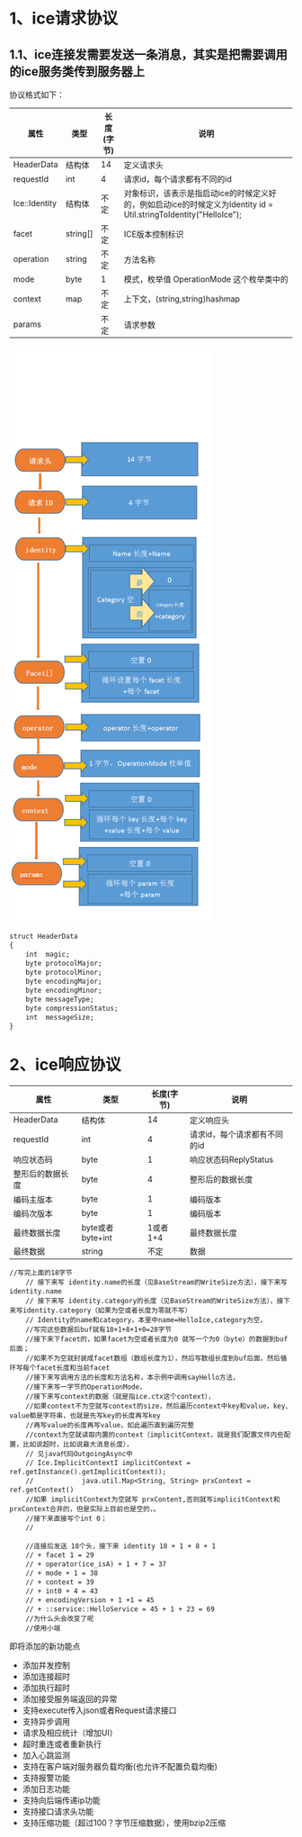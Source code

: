 # 1、ice请求协议
## 1.1、ice连接发需要发送一条消息，其实是把需要调用的ice服务类传到服务器上
协议格式如下：


| 属性          | 类型     | 长度(字节) | 说明                                                         |
| ------------- | -------- | ---------- | ------------------------------------------------------------ |
| HeaderData    | 结构体   | 14         | 定义请求头                                                   |
| requestId     | int      | 4          | 请求id，每个请求都有不同的id                                 |
| Ice::Identity | 结构体   | 不定       | 对象标识，该表示是指启动ice的时候定义好的，例如启动ice的时候定义为Identity id = Util.stringToIdentity("HelloIce"); |
| facet         | string[] | 不定       | ICE版本控制标识                                              |
| operation     | string   | 不定       | 方法名称                                                     |
| mode          | byte     | 1          | 模式，枚举值 OperationMode 这个枚举类中的                    |
| context       | map      | 不定       | 上下文，(string,string)hashmap                               |
| params        |          | 不定       | 请求参数                                                     |

![ice协议](assert/ice_p.png)

```golang
struct HeaderData
{
    int  magic;
    byte protocolMajor;
    byte protocolMinor;
    byte encodingMajor;
    byte encodingMinor;
    byte messageType;
    byte compressionStatus;
    int  messageSize;
}
```
    
# 2、ice响应协议

| 属性          | 类型     | 长度(字节) | 说明                                                         |
| ------------- | -------- | ---------- | ------------------------------------------------------------ |
| HeaderData    | 结构体   | 14         | 定义响应头                                                   |
| requestId     | int      | 4          | 请求id，每个请求都有不同的id                                 |
| 响应状态码 | byte   | 1       | 响应状态码ReplyStatus |
| 整形后的数据长度 | byte   | 4       | 整形后的数据长度 |
| 编码主版本 | byte   | 1       | 编码版本 |
| 编码次版本 | byte   | 1       | 编码版本 |
| 最终数据长度         | byte或者byte+int | 1或者1+4       | 最终数据长度                                              |
| 最终数据     | string   | 不定       | 数据                                                     |




```
//写完上面的18字节
	// 接下来写 identity.name的长度（见BaseStream的WriteSize方法），接下来写identity.name
	// 接下来写 identity.category的长度（见BaseStream的WriteSize方法），接下来写identity.category（如果为空或者长度为零就不写）
	// Identity的name和category，本里中name=HelloIce,category为空，
	//写完这些数据后buf就有18+1+8+1+0=28字节
	//接下来下facet的，如果facet为空或者长度为0 就写一个为0（byte）的数据到buf后面；
	//如果不为空就封装成facet数组（数组长度为1），然后写数组长度到buf后面，然后循环写每个facet长度和当前facet
	//接下来写调用方法的长度和方法名称，本示例中调用sayHello方法，
	//接下来写一字节的OperationMode，
	//接下来写context的数据（就是指ice.ctx这个context），
	//如果context不为空就写context的size，然后遍历context中key和value，key、value都是字符串，也就是先写key的长度再写key
	//再写value的长度再写value，如此遍历直到遍历完整
	//context为空就读取内置的context（implicitContext，就是我们配置文件内些配置，比如说超时，比如说最大消息长度），
	// 见java代码OutgoingAsync中
	// Ice.ImplicitContextI implicitContext = ref.getInstance().getImplicitContext();
	//            java.util.Map<String, String> prxContext = ref.getContext()
	//如果 implicitContext为空就写 prxContent,否则就写implicitContext和prxContext合并的，但是实际上目前也是空的，。
	//接下来直接写个int 0；
	//

	//连接后发送 18个头，接下来 identity 18 + 1 + 8 + 1
	// + facet 1 = 29
	// + operator(ice_isA) + 1 + 7 = 37
	// + mode + 1 = 38
	// + context = 39
	// + int0 + 4 = 43
	// + encodingVersion + 1 +1 = 45
	// + ::service::HelloService = 45 + 1 + 23 = 69
	//为什么头会改变了呢
	//使用小端
```
即将添加的新功能点
* 添加并发控制
* 添加连接超时
* 添加执行超时
* 添加接受服务端返回的异常
* 支持execute传入json或者Request请求接口
* 支持异步调用
* 请求及相应统计（增加UI）
* 超时重连或者重新执行
* 加入心跳监测
* 支持在客户端对服务器负载均衡(也允许不配置负载均衡)
* 支持报警功能
* 添加日志功能
* 支持向后端传递ip功能
* 支持接口请求头功能
* 支持压缩功能（超过100？字节压缩数据），使用bzip2压缩

 
